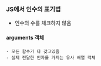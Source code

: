 ### JS에서 인수의 표기법
- 인수의 수를 체크하지 않음

#### arguments 객체
    - 모든 함수가 다 갖고있음
    - 실제 전달한 인자를 가지는 유사 배열 객체